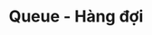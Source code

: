 ---
layout: posts_by_category
categories: queue
title: Queue - Hàng đợi
permalink: /category/queue
---